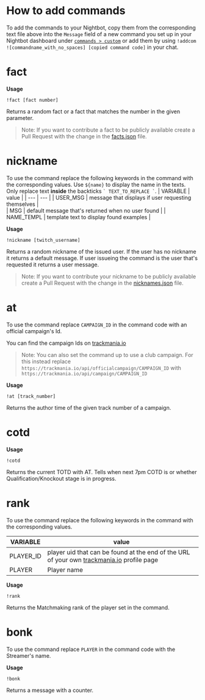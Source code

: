 # How to add commands

To add the commands to your Nightbot, copy them from the corresponding text file above into the `Message` field of a new command you set up in your Nightbot dashboard under [`commands > custom`](https://nightbot.tv/commands/custom) or add them by using `!addcom ![commandname_with_no_spaces] [copied command code]` in your chat.


# fact

**Usage** 

`!fact [fact number]`

Returns a random fact or a fact that matches the number in the given parameter.

> Note:
> If you want to contribute a fact to be publicly available create a Pull Request with the change in the [facts.json](https://github.com/c-scholz/tm-shenanigans/blob/master/facts.json) file.


# nickname

To use the command replace the following keywords in the command with the corresponding values.
Use `${name}` to display the name in the texts.
Only replace text **inside** the backticks ``` ` TEXT_TO_REPLACE ` ```.
| VARIABLE | value |
| --- | ---  |
| USER_MSG   | message that displays if user requesting themselves                         |            
| MSG        | default message that's returned when no user found                          |
| NAME_TEMPL | template text to display found examples                                     |


**Usage**

`!nickname [twitch_username]`

Returns a random nickname of the issued user. If the user has no nickname it returns a default message. If user issueing the command is the user that's requested it returns a user message.

> Note:
> If you want to contribute your nickname to be publicly available create a Pull Request with the change in the [nicknames.json](https://github.com/c-scholz/tm-shenanigans/blob/master/nicknames.json) file.


# at

To use the command replace `CAMPAIGN_ID` in the command code with an official campaign's Id.

You can find the campaign Ids on [trackmania.io](https://trackmania.io/#/campaigns)

> Note:
> You can also set the command up to use a club campaign.
> For this instead replace `https://trackmania.io/api/officialcampaign/CAMPAIGN_ID` with `https://trackmania.io/api/campaign/CAMPAIGN_ID`

**Usage**

`!at [track_number]`

Returns the author time of the given track number of a campaign.

# cotd

**Usage**

`!cotd`

Returns the current TOTD with AT. Tells when next 7pm COTD is or whether Qualification/Knockout stage is in progress.


# rank

To use the command replace the following keywords in the command with the corresponding values.

| VARIABLE | value |
| --- | ---  |
| PLAYER_ID  | player uid that can be found at the end of the URL of your own [trackmania.io](https://trackmania.io) profile page |         
| PLAYER     | Player name                                                                                                        |

**Usage**

`!rank`

Returns the Matchmaking rank of the player set in the command.

# bonk

To use the command replace `PLAYER` in the command code with the Streamer's name.

**Usage**

`!bonk`

Returns a message with a counter.
